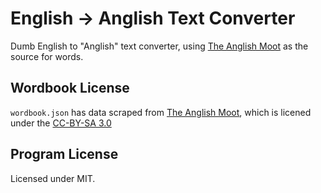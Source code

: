 # English → Anglish Text Converter

Dumb English to "Anglish" text converter, using [The Anglish
Moot](https://anglish.fandom.com/) as the source for words.

## Wordbook License

`wordbook.json` has data scraped from [The Anglish
Moot](https://anglish.fandom.com/), which is licened under the
[CC-BY-SA 3.0](https://creativecommons.org/licenses/by-sa/3.0/)

## Program License

Licensed under MIT.
